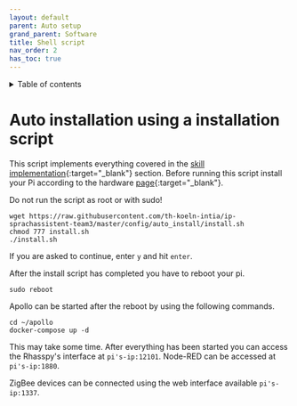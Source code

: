 ```yaml
---
layout: default
parent: Auto setup
grand_parent: Software
title: Shell script
nav_order: 2
has_toc: true
---
```

<details closed markdown="block">
  <summary>
    Table of contents
  </summary>
  {: .text-delta }
1. TOC
{:toc}
</details>

# Auto installation using a installation script

This script implements everything covered in the [skill implementation](../skills/intro/skill-intro.html){:target="_blank"} section. Before running this script install your Pi according to the hardware [page](../hardware/hardware-setup.html){:target="_blank"}.

Do not run the script as root or with sudo!

```shell
wget https://raw.githubusercontent.com/th-koeln-intia/ip-sprachassistent-team3/master/config/auto_install/install.sh
chmod 777 install.sh
./install.sh
```

If you are asked to continue, enter ```y``` and hit ```enter```.

After the install script has completed you have to reboot your pi.

```shell
sudo reboot
```

Apollo can be started after the reboot by using the following commands.

```shell
cd ~/apollo
docker-compose up -d
```

This may take some time. After everything has been started you can access the Rhasspy's interface at ```pi's-ip:12101```. Node-RED can be accessed at ```pi's-ip:1880```.

ZigBee devices can be connected using the web interface available ```pi's-ip:1337```.

